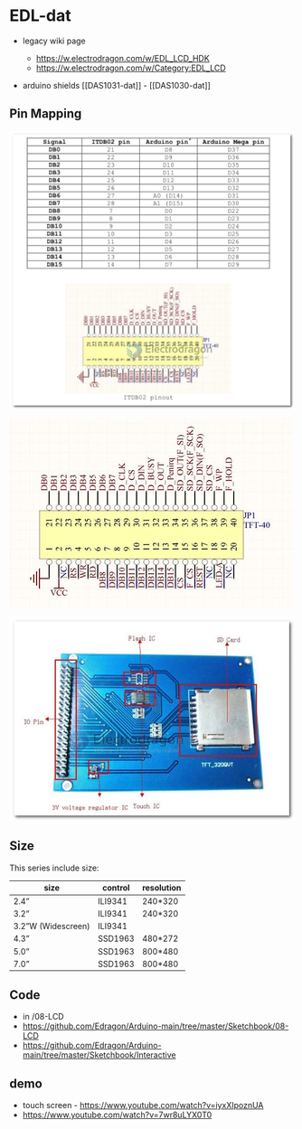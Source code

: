 
# EDL-dat 

- legacy wiki page 
  - https://w.electrodragon.com/w/EDL_LCD_HDK
  - https://w.electrodragon.com/w/Category:EDL_LCD

- arduino shields [[DAS1031-dat]] - [[DAS1030-dat]]

## Pin Mapping 

![](2023-10-31-22-56-05.png)

![](2023-10-31-22-56-47.png)

![](2023-10-31-22-57-48.png)

## Size 

This series include size:

| size               | control | resolution |
| ------------------ | ------- | ---------- |
| 2.4”               | ILI9341 | 240*320    |
| 3.2”               | ILI9341 | 240*320    |
| 3.2”W (Widescreen) | ILI9341 |            |
| 4.3”               | SSD1963 | 480*272    |
| 5.0”               | SSD1963 | 800*480    |
| 7.0”               | SSD1963 | 800*480    |


## Code 

- in /08-LCD
- https://github.com/Edragon/Arduino-main/tree/master/Sketchbook/08-LCD
- https://github.com/Edragon/Arduino-main/tree/master/Sketchbook/Interactive

## demo 

- touch screen - https://www.youtube.com/watch?v=iyxXIpoznUA
- https://www.youtube.com/watch?v=7wr8uLYX0T0


